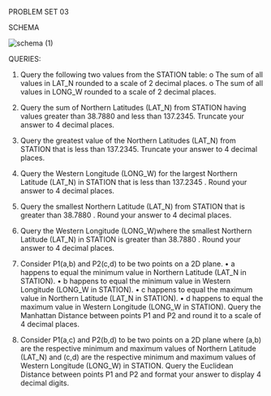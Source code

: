 PROBLEM SET 03

SCHEMA

![schema (1)](https://user-images.githubusercontent.com/64437886/124517149-3f8bab80-ddb1-11eb-842b-b75bcb58506b.png)

QUERIES:
1. Query the following two values from the STATION table: o The sum of all values in LAT_N rounded to a scale of 2 decimal places. o The sum of all values in LONG_W rounded to a scale of 2 decimal places.

2. Query the sum of Northern Latitudes (LAT_N) from STATION having values greater than 38.7880 and less than 137.2345. Truncate your answer to 4 decimal places.

3. Query the greatest value of the Northern Latitudes (LAT_N) from STATION that is less than 137.2345. Truncate your answer to 4 decimal places.

4. Query the Western Longitude (LONG_W) for the largest Northern Latitude (LAT_N) in STATION that is less than 137.2345 . Round your answer to 4 decimal places.

5. Query the smallest Northern Latitude (LAT_N) from STATION that is greater than 38.7880 . Round your answer to 4 decimal places.

6. Query the Western Longitude (LONG_W)where the smallest Northern Latitude (LAT_N) in STATION is greater than 38.7880 . Round your answer to 4 decimal places.

7. Consider P1(a,b) and P2(c,d) to be two points on a 2D plane. • a happens to equal the minimum value in Northern Latitude (LAT_N in STATION). • b happens to equal    the minimum value in Western Longitude (LONG_W in STATION). • c happens to equal the maximum value in Northern Latitude (LAT_N in STATION). • d happens to equal    the maximum value in Western Longitude (LONG_W in STATION). Query the Manhattan Distance between points P1 and P2 and round it to a scale of 4 decimal places.

8. Consider P1(a,c) and P2(b,d) to be two points on a 2D plane where (a,b) are the respective minimum and maximum values of Northern Latitude (LAT_N) and (c,d) are    the respective minimum and maximum values of Western Longitude (LONG_W) in STATION. Query the Euclidean Distance between points P1 and P2 and format your answer    to display 4 decimal digits.
